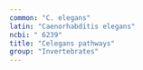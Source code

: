 ```yaml
---
common: "C. elegans"
latin: "Caenorhabditis elegans"
ncbi: " 6239"
title: "Celegans pathways"
group: "Invertebrates"
---
```

